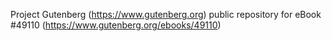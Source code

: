 Project Gutenberg (https://www.gutenberg.org) public repository for eBook #49110 (https://www.gutenberg.org/ebooks/49110)
